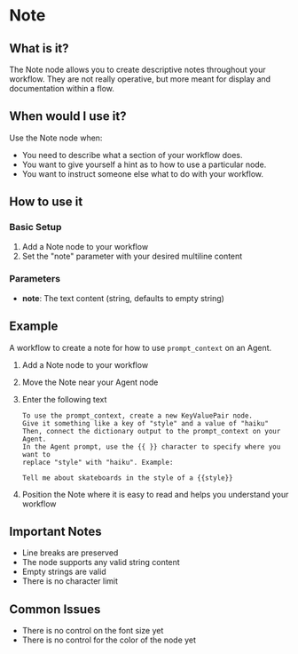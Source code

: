 # Note

## What is it?

The Note node allows you to create descriptive notes throughout your workflow.  They are not really operative, but more meant for display and documentation within a flow.

## When would I use it?

Use the Note node when:

- You need to describe what a section of your workflow does.
- You want to give yourself a hint as to how to use a particular node.
- You want to instruct someone else what to do with your workflow.

## How to use it

### Basic Setup

1. Add a Note node to your workflow
1. Set the "note" parameter with your desired multiline content

### Parameters

- **note**: The text content (string, defaults to empty string)

## Example

A workflow to create a note for how to use `prompt_context` on an Agent.

1. Add a Note node to your workflow

1. Move the Note near your Agent node

1. Enter the following text

    ```
    To use the prompt_context, create a new KeyValuePair node.
    Give it something like a key of "style" and a value of "haiku"
    Then, connect the dictionary output to the prompt_context on your Agent.
    In the Agent prompt, use the {{ }} character to specify where you want to
    replace "style" with "haiku". Example:

    Tell me about skateboards in the style of a {{style}}
    ```

1. Position the Note where it is easy to read and helps you understand your workflow

## Important Notes

- Line breaks are preserved
- The node supports any valid string content
- Empty strings are valid
- There is no character limit

## Common Issues

- There is no control on the font size yet
- There is no control for the color of the node yet